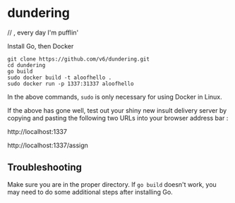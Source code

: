 # dundering
  // , every day I'm pufflin'

Install Go, then Docker


    git clone https://github.com/v6/dundering.git
    cd dundering
    go build
    sudo docker build -t aloofhello .
    sudo docker run -p 1337:31337 aloofhello

In the above commands, `sudo` is only necessary for using Docker in Linux.

If the above has gone well, test out your shiny new insult delivery server by copying and pasting the following two URLs into your browser address bar  :

http://localhost:1337

http://localhost:1337/assign

## Troubleshooting

Make sure you are in the proper directory. If `go build` doesn't work, you may need to do some additional steps after installing Go.  
